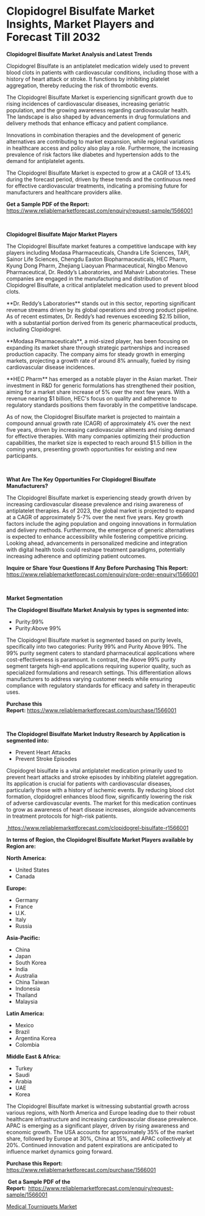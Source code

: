<p><h1>Clopidogrel Bisulfate Market Insights, Market Players and Forecast Till 2032</h1></p><p><strong>Clopidogrel Bisulfate Market Analysis and Latest Trends</strong></p>
<p><p>Clopidogrel Bisulfate is an antiplatelet medication widely used to prevent blood clots in patients with cardiovascular conditions, including those with a history of heart attack or stroke. It functions by inhibiting platelet aggregation, thereby reducing the risk of thrombotic events. </p><p>The Clopidogrel Bisulfate Market is experiencing significant growth due to rising incidences of cardiovascular diseases, increasing geriatric population, and the growing awareness regarding cardiovascular health. The landscape is also shaped by advancements in drug formulations and delivery methods that enhance efficacy and patient compliance. </p><p>Innovations in combination therapies and the development of generic alternatives are contributing to market expansion, while regional variations in healthcare access and policy also play a role. Furthermore, the increasing prevalence of risk factors like diabetes and hypertension adds to the demand for antiplatelet agents. </p><p>The Clopidogrel Bisulfate Market is expected to grow at a CAGR of 13.4% during the forecast period, driven by these trends and the continuous need for effective cardiovascular treatments, indicating a promising future for manufacturers and healthcare providers alike.</p></p>
<p><strong>Get a Sample PDF of the Report:&nbsp;</strong> <a href="https://www.reliablemarketforecast.com/enquiry/request-sample/1566001?utm_campaign=3049&utm_medium=2&utm_source=Github&utm_content=ia&utm_term=08032025&utm_id=clopidogrel-bisulfate">https://www.reliablemarketforecast.com/enquiry/request-sample/1566001</a></p>
<p>&nbsp;</p>
<p><strong>Clopidogrel Bisulfate Major Market Players</strong></p>
<p><p>The Clopidogrel Bisulfate market features a competitive landscape with key players including Modasa Pharmaceuticals, Chandra Life Sciences, TAPI, Sainor Life Sciences, Chengdu Easton Biopharmaceuticals, HEC Pharm, Kyung Dong Pharm, Zhejiang Liaoyuan Pharmaceutical, Ningbo Menovo Pharmaceutical, Dr. Reddy’s Laboratories, and Mahavir Laboratories. These companies are engaged in the manufacturing and distribution of Clopidogrel Bisulfate, a critical antiplatelet medication used to prevent blood clots.</p><p>**Dr. Reddy’s Laboratories** stands out in this sector, reporting significant revenue streams driven by its global operations and strong product pipeline. As of recent estimates, Dr. Reddy’s had revenues exceeding $2.15 billion, with a substantial portion derived from its generic pharmaceutical products, including Clopidogrel.</p><p>**Modasa Pharmaceuticals**, a mid-sized player, has been focusing on expanding its market share through strategic partnerships and increased production capacity. The company aims for steady growth in emerging markets, projecting a growth rate of around 8% annually, fueled by rising cardiovascular disease incidences.</p><p>**HEC Pharm** has emerged as a notable player in the Asian market. Their investment in R&D for generic formulations has strengthened their position, aiming for a market share increase of 5% over the next few years. With a revenue nearing $1 billion, HEC's focus on quality and adherence to regulatory standards positions them favorably in the competitive landscape.</p><p>As of now, the Clopidogrel Bisulfate market is projected to maintain a compound annual growth rate (CAGR) of approximately 4% over the next five years, driven by increasing cardiovascular ailments and rising demand for effective therapies. With many companies optimizing their production capabilities, the market size is expected to reach around $1.5 billion in the coming years, presenting growth opportunities for existing and new participants.</p></p>
<p>&nbsp;</p>
<p><strong>What Are The Key Opportunities For Clopidogrel Bisulfate Manufacturers?</strong></p>
<p><p>The Clopidogrel Bisulfate market is experiencing steady growth driven by increasing cardiovascular disease prevalence and rising awareness of antiplatelet therapies. As of 2023, the global market is projected to expand at a CAGR of approximately 5-7% over the next five years. Key growth factors include the aging population and ongoing innovations in formulation and delivery methods. Furthermore, the emergence of generic alternatives is expected to enhance accessibility while fostering competitive pricing. Looking ahead, advancements in personalized medicine and integration with digital health tools could reshape treatment paradigms, potentially increasing adherence and optimizing patient outcomes.</p></p>
<p><strong>Inquire or Share Your Questions If Any Before Purchasing This Report:</strong> <a href="https://www.reliablemarketforecast.com/enquiry/pre-order-enquiry/1566001?utm_campaign=3049&utm_medium=2&utm_source=Github&utm_content=ia&utm_term=08032025&utm_id=clopidogrel-bisulfate">https://www.reliablemarketforecast.com/enquiry/pre-order-enquiry/1566001</a></p>
<p>&nbsp;</p>
<p><strong>Market Segmentation</strong></p>
<p><strong>The Clopidogrel Bisulfate Market Analysis by types is segmented into:</strong></p>
<p><ul><li>Purity:99%</li><li>Purity:Above 99%</li></ul></p>
<p><p>The Clopidogrel Bisulfate market is segmented based on purity levels, specifically into two categories: Purity 99% and Purity Above 99%. The 99% purity segment caters to standard pharmaceutical applications where cost-effectiveness is paramount. In contrast, the Above 99% purity segment targets high-end applications requiring superior quality, such as specialized formulations and research settings. This differentiation allows manufacturers to address varying customer needs while ensuring compliance with regulatory standards for efficacy and safety in therapeutic uses.</p></p>
<p><strong>Purchase this Report:&nbsp;</strong><a href="https://www.reliablemarketforecast.com/purchase/1566001?utm_campaign=3049&utm_medium=2&utm_source=Github&utm_content=ia&utm_term=08032025&utm_id=clopidogrel-bisulfate">https://www.reliablemarketforecast.com/purchase/1566001</a></p>
<p>&nbsp;</p>
<p><strong>The Clopidogrel Bisulfate Market Industry Research by Application is segmented into:</strong></p>
<p><ul><li>Prevent Heart Attacks</li><li>Prevent Stroke Episodes</li></ul></p>
<p><p>Clopidogrel bisulfate is a vital antiplatelet medication primarily used to prevent heart attacks and stroke episodes by inhibiting platelet aggregation. Its application is crucial for patients with cardiovascular diseases, particularly those with a history of ischemic events. By reducing blood clot formation, clopidogrel enhances blood flow, significantly lowering the risk of adverse cardiovascular events. The market for this medication continues to grow as awareness of heart disease increases, alongside advancements in treatment protocols for high-risk patients.</p></p>
<p><a href="https://www.reliablemarketforecast.com/clopidogrel-bisulfate-r1566001?utm_campaign=3049&utm_medium=2&utm_source=Github&utm_content=ia&utm_term=08032025&utm_id=clopidogrel-bisulfate">&nbsp;https://www.reliablemarketforecast.com/clopidogrel-bisulfate-r1566001</a></p>
<p><strong>In terms of Region, the Clopidogrel Bisulfate Market Players available by Region are:</strong></p>
<p>
    <p> <strong> North America: </strong>
        <ul>
            <li>United States</li>
            <li>Canada</li>
        </ul>
        </p> 
    <p> <strong> Europe: </strong>
        <ul>
            <li>Germany</li>
            <li>France</li>
            <li>U.K.</li>
            <li>Italy</li>
            <li>Russia</li>
        </ul>
        </p> 
    <p> <strong> Asia-Pacific: </strong>
        <ul>
            <li>China</li>
            <li>Japan</li>
            <li>South Korea</li>
            <li>India</li>
            <li>Australia</li>
            <li>China Taiwan</li>
            <li>Indonesia</li>
            <li>Thailand</li>
            <li>Malaysia</li>
        </ul>
        </p> 
    <p> <strong> Latin America: </strong>
        <ul>
            <li>Mexico</li>
            <li>Brazil</li>
            <li>Argentina Korea</li>
            <li>Colombia</li>
        </ul>
        </p> 
    <p> <strong> Middle East & Africa: </strong>
        <ul>
            <li>Turkey</li>
            <li>Saudi</li>
            <li>Arabia</li>
            <li>UAE</li>
            <li>Korea</li>
        </ul>
    </p>
    </p>
<p><p>The Clopidogrel Bisulfate market is witnessing substantial growth across various regions, with North America and Europe leading due to their robust healthcare infrastructure and increasing cardiovascular disease prevalence. APAC is emerging as a significant player, driven by rising awareness and economic growth. The USA accounts for approximately 35% of the market share, followed by Europe at 30%, China at 15%, and APAC collectively at 20%. Continued innovation and patent expirations are anticipated to influence market dynamics going forward.</p></p>
<p><strong>Purchase this Report: </strong><a href="https://www.reliablemarketforecast.com/purchase/1566001?utm_campaign=3049&utm_medium=2&utm_source=Github&utm_content=ia&utm_term=08032025&utm_id=clopidogrel-bisulfate">https://www.reliablemarketforecast.com/purchase/1566001</a></p>
<p>&nbsp;<strong>Get a Sample PDF of the Report:&nbsp;&nbsp;</strong><a href="https://www.reliablemarketforecast.com/enquiry/request-sample/1566001?utm_campaign=3049&utm_medium=2&utm_source=Github&utm_content=ia&utm_term=08032025&utm_id=clopidogrel-bisulfate">https://www.reliablemarketforecast.com/enquiry/request-sample/1566001</a></p>
<p><strong></strong></p>
<p><p><a href="https://github.com/muhjanaidu/Market-Research-Report-List-1/blob/main/medical-tourniquets-market.md?utm_campaign=3049&utm_medium=2&utm_source=Github&utm_content=ia&utm_term=08032025&utm_id=clopidogrel-bisulfate">Medical Tourniquets Market</a></p></p>